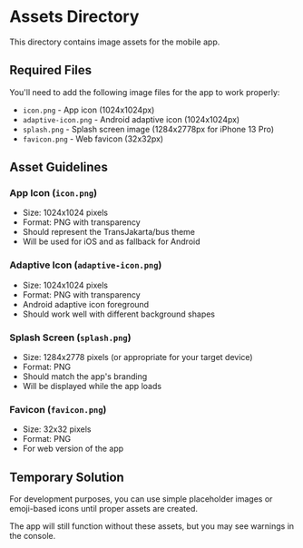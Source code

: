 # Assets Directory

This directory contains image assets for the mobile app.

## Required Files

You'll need to add the following image files for the app to work properly:

- `icon.png` - App icon (1024x1024px)
- `adaptive-icon.png` - Android adaptive icon (1024x1024px)
- `splash.png` - Splash screen image (1284x2778px for iPhone 13 Pro)
- `favicon.png` - Web favicon (32x32px)

## Asset Guidelines

### App Icon (`icon.png`)
- Size: 1024x1024 pixels
- Format: PNG with transparency
- Should represent the TransJakarta/bus theme
- Will be used for iOS and as fallback for Android

### Adaptive Icon (`adaptive-icon.png`) 
- Size: 1024x1024 pixels
- Format: PNG with transparency
- Android adaptive icon foreground
- Should work well with different background shapes

### Splash Screen (`splash.png`)
- Size: 1284x2778 pixels (or appropriate for your target device)
- Format: PNG
- Should match the app's branding
- Will be displayed while the app loads

### Favicon (`favicon.png`)
- Size: 32x32 pixels
- Format: PNG
- For web version of the app

## Temporary Solution

For development purposes, you can use simple placeholder images or emoji-based icons until proper assets are created.

The app will still function without these assets, but you may see warnings in the console.
